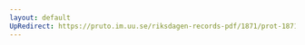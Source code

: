 ```yaml
---
layout: default
UpRedirect: https://pruto.im.uu.se/riksdagen-records-pdf/1871/prot-1871--ak--121/prot-1871--ak--121_002.pdf
---
```

